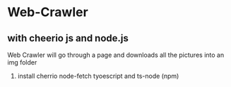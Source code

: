 # Web-Crawler

## with cheerio js and node.js

Web Crawler will go through a page and downloads all the pictures into an img folder

1. install cherrio node-fetch tyoescript and ts-node (npm)
